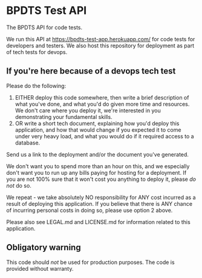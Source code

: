 # BPDTS Test API

The BPDTS API for code tests.

We run this API at https://bpdts-test-app.herokuapp.com/ for code tests for developers and testers. We also host this repository for deployment as part of tech tests for devops.

## If you're here because of a devops tech test

Please do the following:

1) EITHER deploy this code somewhere, then write a brief description of what you've done, and what you'd do given more time and resources. We don't care where you deploy it, we're interested in you demonstrating your fundamental skills.
2) OR write a short tech document, explaining how you'd deploy this application, and how that would change if you expected it to come under very heavy load, and what you would do if it required access to a database.

Send us a link to the deployment and/or the document you've generated.

We don't want you to spend more than an hour on this, and we especially don't want you to run up any bills paying for hosting for a deployment. If you are not 100% sure that it won't cost you anything to deploy it, please *do not* do so.

We repeat - we take absolutely NO responsibility for ANY cost incurred as a result of deploying this application. If you believe that there is ANY chance of incurring personal costs in doing so, please use option 2 above.

Please also see LEGAL.md and LICENSE.md for information related to this application.

## Obligatory warning

This code should *not* be used for production purposes. The code is provided without warranty.
